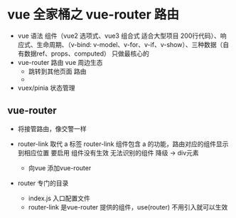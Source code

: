 # vue 全家桶之 vue-router 路由

- vue 语法 组件（vue2 选项式、vue3 组合式 适合大型项目 200行代码）、响应式、生命周期、（v-bind: v-model、v-for、v-if、v-show）、三种数据（自有数据ref、props、computed）
  只做最核心的
- vue-router 路由 vue 周边生态
  - 跳转到其他页面 路由
  - 
- vuex/pinia 状态管理

## vue-router 
- 将接管路由，像交警一样
- router-link 取代 a 标签
  router-link 组件包含 a 的功能，路由对应的组件显示到相应位置
  要启用
  组件没有生效 无法识别的组件 降级 ->  div元素
  - 向vue 添加vue-router 

- router 专门的目录
  - index.js 入口配置文件
  - router-link 是vue-router 提供的组件，use(router) 不用引入就可以生效